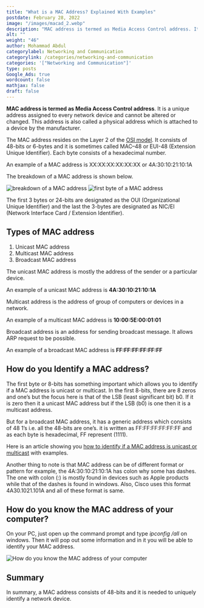 ```yaml
---
title: "What is a MAC Address? Explained With Examples"
postdate: February 28, 2022
image: "/images/macad_2.webp"
description: "MAC address is termed as Media Access Control address. It is a unique address assigned to every network device and cannot be altered or changed. This address is also called a physical address which is attached to a device by the manufacturer."
alt: ""
weight: "46"
author: Mohammad Abdul
categorylabel: Networking and Communication
categorylink: /categories/networking-and-communication
categories: '["Networking and Communication"]'
type: posts
Google_Ads: true
wordcount: false
mathjax: false
draft: false
---
```


**MAC address is termed as Media Access Control address**. It is a unique address assigned to every network device and cannot be altered or changed. This address is also called a physical address which is attached to a device by the manufacturer.

The MAC address resides on the Layer 2 of the <a href="/networking/the-seven-layers-of-the-osi-model-explained/" class="links-to-article">OSI model</a>. It consists of 48-bits or 6-bytes and it is sometimes called MAC–48 or EUI-48 (Extension Unique Identifier). Each byte consists of a hexadecimal number.

An example of a MAC address is XX:XX:XX:XX:XX:XX or 4A:30:10:21:10:1A

The breakdown of a MAC address is shown below.

<img loading="lazy" src="/images/macad_1.webp" alt="breakdown of a MAC address">

<img loading="lazy" src="/images/macad_2.webp" alt="first byte of a MAC address">

The first 3 bytes or 24-bits are designated as the OUI (Organizational Unique Identifier) and the last the 3-bytes are designated as NIC/EI (Network Interface Card / Extension Identifier).

## Types of MAC address

1. Unicast MAC address
2. Multicast MAC address
3. Broadcast MAC address

The unicast MAC address is mostly the address of the sender or a particular device.

An example of a unicast MAC address is **4A:30:10:21:10:1A**

Multicast address is the address of group of computers or devices in a network.

An example of a multicast MAC address is **10:00:5E:00:01:01**

Broadcast address is an address for sending broadcast message. It allows ARP request to be possible.

An example of a broadcast MAC address is **FF:FF:FF:FF:FF:FF**

## How do you Identify a MAC address?

The first byte or 8-bits has something important which allows you to identify if a MAC address is unicast or multicast. In the first 8-bits, there are 8 zeros and one’s but the focus here is that of the LSB (least significant bit) b0. If it is zero then it a unicast MAC address but if the LSB (b0) is one then it is a multicast address.

But for a broadcast MAC address, it has a generic address which consists of 48 1’s i.e. all the 48-bits are one’s. it is written as FF:FF:FF:FF:FF:FF and as each byte is hexadecimal, FF represent (1111).

Here is an article showing you <a href="/networking/how-do-you-know-if-a-mac-address-is-unicast-multicast-or-broadcast/" class="links-to-article">how to identify if a MAC address is unicast or multicast</a> with examples.

Another thing to note is that MAC address can be of different format or pattern for example, the 4A:30:10:21:10:1A has colon why some has dashes. The one with colon (:) is mostly found in devices such as Apple products while that of the dashes is found in windows. Also, Cisco uses this format 4A30.1021.101A and all of these format is same.

## How do you know the MAC address of your computer?

On your PC, just open up the command prompt and type _ipconfig /all_ on windows. Then it will pop out some information and in it you will be able to identify your MAC address.

<img loading="lazy" src="/images/ipconfig.webp" alt="How do you know the MAC address of your computer">

## Summary

In summary, a MAC address consists of 48-bits and it is needed to uniquely identify a network device.
